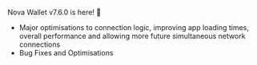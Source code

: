 Nova Wallet v7.6.0 is here! 🎁
- Major optimisations to connection logic, improving app loading times, overall performance and allowing more future simultaneous network connections
- Bug Fixes and Optimisations